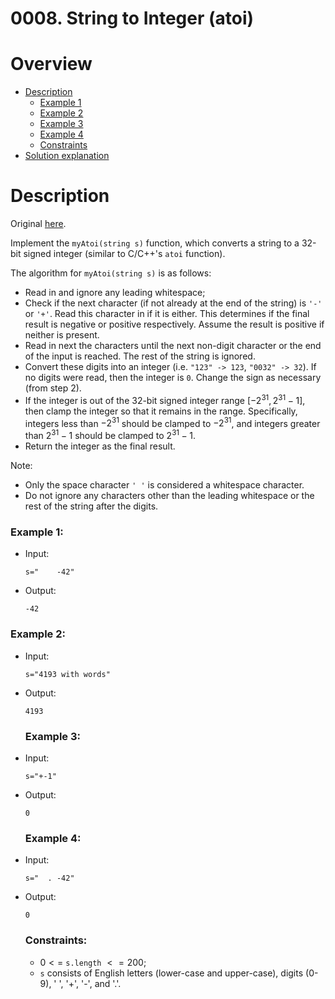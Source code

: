 # 0008. String to Integer (atoi)

# Overview
- [Description](#description)
  - [Example 1](#example-1)
  - [Example 2](#example-2)
  - [Example 3](#example-3)
  - [Example 4](#example-4)
  - [Constraints](#constraints)
- [Solution explanation](#solution-explanation)

# Description
Original [here](https://leetcode.com/problems/string-to-integer-atoi/description/).


Implement the `myAtoi(string s)` function, which converts a string to a 32-bit signed integer (similar to C/C++'s `atoi` function).

The algorithm for `myAtoi(string s)` is as follows:
- Read in and ignore any leading whitespace;
- Check if the next character (if not already at the end of the string) is `'-'` or `'+'`. Read this character in if it is either. This determines if the final result is negative or positive respectively. Assume the result is positive if neither is present.
- Read in next the characters until the next non-digit character or the end of the input is reached. The rest of the string is ignored.
- Convert these digits into an integer (i.e. `"123" -> 123`, `"0032" -> 32`). If no digits were read, then the integer is `0`. Change the sign as necessary (from step 2).
- If the integer is out of the 32-bit signed integer range $[-2^{31}, 2^{31} - 1]$, then clamp the integer so that it remains in the range. Specifically, integers less than $-2^{31}$ should be clamped to $-2^{31}$, and integers greater than $2^{31} - 1$ should be clamped to $2^{31} - 1$.
- Return the integer as the final result.

Note:
- Only the space character `' '` is considered a whitespace character.
- Do not ignore any characters other than the leading whitespace or the rest of the string after the digits.

    
### Example 1:
- Input:
  ```
  s="    -42"
  ```
- Output:
  ```
  -42
  ```

### Example 2:
- Input:
  ```
  s="4193 with words"
  ```
- Output:
  ```
  4193
  ```

  ### Example 3:
- Input:
  ```
  s="+-1"
  ```
- Output:
  ```
  0
  ```

   ### Example 4:
- Input:
  ```
  s="  . -42"
  ```
- Output:
  ```
  0
  ```
  
  ### Constraints:
  - $0 <=$ `s.length` $<= 200$;
  - `s` consists of English letters (lower-case and upper-case), digits (0-9), ' ', '+', '-', and '.'.

